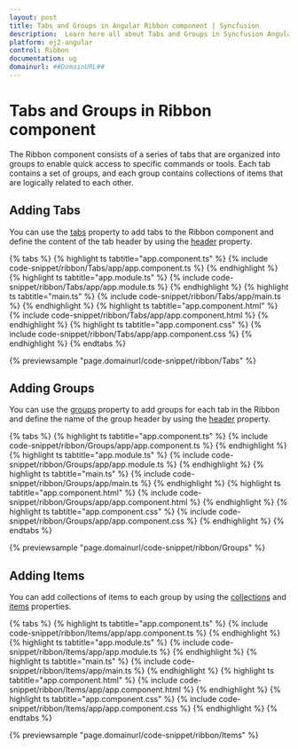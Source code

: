 ```yaml
---
layout: post
title: Tabs and Groups in Angular Ribbon component | Syncfusion
description:  Learn here all about Tabs and Groups in Syncfusion Angular Ribbon component of Syncfusion Essential JS 2 and more.
platform: ej2-angular
control: Ribbon
documentation: ug
domainurl: ##DomainURL##
---
```


# Tabs and Groups in Ribbon component

The Ribbon component consists of a series of tabs that are organized into groups to enable quick access to specific commands or tools. Each tab contains a set of groups, and each group contains collections of items that are logically related to each other.

## Adding Tabs

You can use the [tabs](https://ej2.syncfusion.com/angular/documentation/api/ribbon/#tabs) property to add tabs to the Ribbon component and define the content of the tab header by using the [header](https://ej2.syncfusion.com/angular/documentation/api/ribbon/ribbonTabModel/#header) property.

{% tabs %}
{% highlight ts tabtitle="app.component.ts" %}
{% include code-snippet/ribbon/Tabs/app/app.component.ts %}
{% endhighlight %}
{% highlight ts tabtitle="app.module.ts" %}
{% include code-snippet/ribbon/Tabs/app/app.module.ts %}
{% endhighlight %}
{% highlight ts tabtitle="main.ts" %}
{% include code-snippet/ribbon/Tabs/app/main.ts %}
{% endhighlight %}
{% highlight ts tabtitle="app.component.html" %}
{% include code-snippet/ribbon/Tabs/app/app.component.html %}
{% endhighlight %}
{% highlight ts tabtitle="app.component.css" %}
{% include code-snippet/ribbon/Tabs/app/app.component.css %}
{% endhighlight %}
{% endtabs %}
  
{% previewsample "page.domainurl/code-snippet/ribbon/Tabs" %}

## Adding Groups

You can use the [groups](https://ej2.syncfusion.com/angular/documentation/api/ribbon/ribbonTabModel/#groups) property to add groups for each tab in the Ribbon and define the name of the group header by using the [header](https://ej2.syncfusion.com/angular/documentation/api/ribbon/ribbonGroupModel/#header) property.

{% tabs %}
{% highlight ts tabtitle="app.component.ts" %}
{% include code-snippet/ribbon/Groups/app/app.component.ts %}
{% endhighlight %}
{% highlight ts tabtitle="app.module.ts" %}
{% include code-snippet/ribbon/Groups/app/app.module.ts %}
{% endhighlight %}
{% highlight ts tabtitle="main.ts" %}
{% include code-snippet/ribbon/Groups/app/main.ts %}
{% endhighlight %}
{% highlight ts tabtitle="app.component.html" %}
{% include code-snippet/ribbon/Groups/app/app.component.html %}
{% endhighlight %}
{% highlight ts tabtitle="app.component.css" %}
{% include code-snippet/ribbon/Groups/app/app.component.css %}
{% endhighlight %}
{% endtabs %}
  
{% previewsample "page.domainurl/code-snippet/ribbon/Groups" %}

## Adding Items

You can add collections of items to each group by using the [collections](https://ej2.syncfusion.com/angular/documentation/api/ribbon/ribbonGroupModel/#collections) and [items](https://ej2.syncfusion.com/angular/documentation/api/ribbon/ribbonCollectionModel/#items) properties.

{% tabs %}
{% highlight ts tabtitle="app.component.ts" %}
{% include code-snippet/ribbon/Items/app/app.component.ts %}
{% endhighlight %}
{% highlight ts tabtitle="app.module.ts" %}
{% include code-snippet/ribbon/Items/app/app.module.ts %}
{% endhighlight %}
{% highlight ts tabtitle="main.ts" %}
{% include code-snippet/ribbon/Items/app/main.ts %}
{% endhighlight %}
{% highlight ts tabtitle="app.component.html" %}
{% include code-snippet/ribbon/Items/app/app.component.html %}
{% endhighlight %}
{% highlight ts tabtitle="app.component.css" %}
{% include code-snippet/ribbon/Items/app/app.component.css %}
{% endhighlight %}
{% endtabs %}
  
{% previewsample "page.domainurl/code-snippet/ribbon/Items" %}